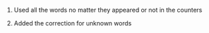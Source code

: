 1. Used all the words no matter they appeared or not in the counters

2. Added the correction for unknown words
